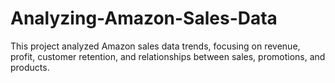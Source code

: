 # Analyzing-Amazon-Sales-Data
This project analyzed Amazon sales data trends, focusing on revenue, profit, customer retention, and relationships between sales, promotions, and products.
